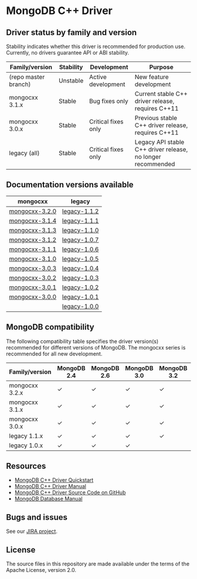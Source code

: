 # MongoDB C++ Driver

## Driver status by family and version

Stability indicates whether this driver is recommended for production use.
Currently, no drivers guarantee API or ABI stability.

| Family/version       | Stability   | Development         | Purpose                                                      |
| -------------------- | ----------- | ------------------- | ------------------------------------------------------------ |
| (repo master branch) | Unstable    | Active development  | New feature development                                      |
| mongocxx 3.1.x       | Stable      | Bug fixes only      | Current stable C++ driver release, requires C++11            |
| mongocxx 3.0.x       | Stable      | Critical fixes only | Previous stable C++ driver release, requires C++11           |
| legacy   (all)       | Stable      | Critical fixes only | Legacy API stable C++ driver release, no longer recommended  |

## Documentation versions available

| mongocxx                             | legacy                           |
| ------------------------------------ | -------------------------------- |
| [mongocxx-3.2.0](../mongocxx-3.2.0)  | [legacy-1.1.2](../legacy-1.1.2/) |
| [mongocxx-3.1.4](../mongocxx-3.1.4/) | [legacy-1.1.1](../legacy-1.1.1/) |
| [mongocxx-3.1.3](../mongocxx-3.1.3/) | [legacy-1.1.0](../legacy-1.1.0/) |
| [mongocxx-3.1.2](../mongocxx-3.1.2/) | [legacy-1.0.7](../legacy-1.0.7/) |
| [mongocxx-3.1.1](../mongocxx-3.1.1/) | [legacy-1.0.6](../legacy-1.0.6/) |
| [mongocxx-3.1.0](../mongocxx-3.1.0/) | [legacy-1.0.5](../legacy-1.0.5/) |
| [mongocxx-3.0.3](../mongocxx-3.0.3/) | [legacy-1.0.4](../legacy-1.0.4/) |
| [mongocxx-3.0.2](../mongocxx-3.0.2/) | [legacy-1.0.3](../legacy-1.0.3/) |
| [mongocxx-3.0.1](../mongocxx-3.0.1/) | [legacy-1.0.2](../legacy-1.0.2/) |
| [mongocxx-3.0.0](../mongocxx-3.0.0/) | [legacy-1.0.1](../legacy-1.0.1/) |
|                                      | [legacy-1.0.0](../legacy-1.0.0/) |


## MongoDB compatibility

The following compatibility table specifies the driver version(s)
recommended for different versions of MongoDB.  The mongocxx series
is recommended for all new development.

| Family/version | MongoDB 2.4 | MongoDB 2.6 | MongoDB 3.0 | MongoDB 3.2 | MongoDB 3.4 |
| -------------- | ----------- | ----------- | ----------- | ----------- | ----------- |
| mongocxx 3.2.x | ✓           | ✓           | ✓           | ✓           | ✓           |
| mongocxx 3.1.x | ✓           | ✓           | ✓           | ✓           | ✓           |
| mongocxx 3.0.x | ✓           | ✓           | ✓           | ✓           |             |
| legacy   1.1.x | ✓           | ✓           | ✓           | ✓           |             |
| legacy   1.0.x | ✓           | ✓           | ✓           |             |             |

## Resources

* [MongoDB C++ Driver Quickstart](https://mongodb.github.io/mongo-cxx-driver/mongocxx-v3/tutorial/)
* [MongoDB C++ Driver Manual](https://mongodb.github.io/mongo-cxx-driver/)
* [MongoDB C++ Driver Source Code on GitHub](https://github.com/mongodb/mongo-cxx-driver)
* [MongoDB Database Manual](http://docs.mongodb.com/manual/)

## Bugs and issues

See our [JIRA project](http://jira.mongodb.org/browse/CXX).

## License

The source files in this repository are made available under the terms of
the Apache License, version 2.0.
